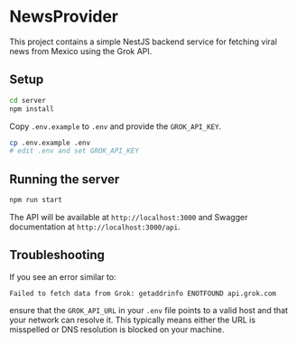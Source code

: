 # NewsProvider

This project contains a simple NestJS backend service for fetching viral news from Mexico using the Grok API.

## Setup

```bash
cd server
npm install
```

Copy `.env.example` to `.env` and provide the `GROK_API_KEY`.

```bash
cp .env.example .env
# edit .env and set GROK_API_KEY
```

## Running the server

```bash
npm run start
```

The API will be available at `http://localhost:3000` and Swagger documentation at `http://localhost:3000/api`.

## Troubleshooting

If you see an error similar to:

```
Failed to fetch data from Grok: getaddrinfo ENOTFOUND api.grok.com
```

ensure that the `GROK_API_URL` in your `.env` file points to a valid host and that your network can resolve it.
This typically means either the URL is misspelled or DNS resolution is blocked on your machine.

